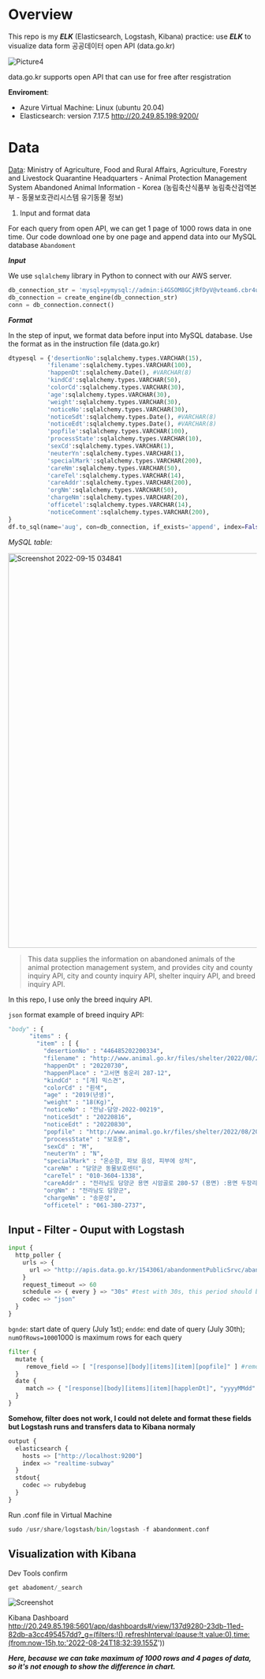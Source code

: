 # Overview
This repo is my ***ELK*** (Elasticsearch, Logstash, Kibana) practice: use ***ELK*** to visualize data form 공공데이터 open API (data.go.kr)

![Picture4](https://user-images.githubusercontent.com/79763166/186461600-36f67472-2085-4c07-8c5f-a2b7e6fafe71.png)

data.go.kr supports open API that can use for free after resgistration

**Enviroment**:
- Azure Virtual Machine: Linux (ubuntu 20.04)
- Elasticsearch: version 7.17.5 http://20.249.85.198:9200/

# Data
[Data](https://www.data.go.kr/data/15098931/openapi.do): Ministry of Agriculture, Food and Rural Affairs, Agriculture, Forestry and Livestock Quarantine Headquarters - Animal Protection Management System Abandoned Animal Information - Korea (농림축산식품부 농림축산검역본부 - 동물보호관리시스템 유기동물 정보)

 1. Input and format data
 
 For each query from open API, we can get 1 page of 1000 rows data in one time. Our code download one by one page and append data into our MySQL database `Abandoment`


 ***Input***
 
 We use `sqlalchemy` library in Python to connect with our AWS server.
  
 ```python
db_connection_str = 'mysql+pymysql://admin:i4GSOM8GCjRfDyV@vteam6.cbr4uubmqr4e.ap-northeast-2.rds.amazonaws.com/Abandoment'
db_connection = create_engine(db_connection_str)
conn = db_connection.connect()
 ```
 
 ***Format***
 
 In the step of input, we format data before input into MySQL database. Use the format as in the instruction file (data.go.kr)
 ```python
 dtypesql = {'desertionNo':sqlalchemy.types.VARCHAR(15),
            'filename':sqlalchemy.types.VARCHAR(100), 
            'happenDt':sqlalchemy.Date(), #VARCHAR(8)
            'kindCd':sqlalchemy.types.VARCHAR(50),
            'colorCd':sqlalchemy.types.VARCHAR(30), 
            'age':sqlalchemy.types.VARCHAR(30), 
            'weight':sqlalchemy.types.VARCHAR(30),
            'noticeNo':sqlalchemy.types.VARCHAR(30),
            'noticeSdt':sqlalchemy.types.Date(), #VARCHAR(8)
            'noticeEdt':sqlalchemy.types.Date(), #VARCHAR(8)
            'popfile':sqlalchemy.types.VARCHAR(100),
            'processState':sqlalchemy.types.VARCHAR(10),
            'sexCd':sqlalchemy.types.VARCHAR(1),
            'neuterYn':sqlalchemy.types.VARCHAR(1),
            'specialMark':sqlalchemy.types.VARCHAR(200),
            'careNm':sqlalchemy.types.VARCHAR(50),
            'careTel':sqlalchemy.types.VARCHAR(14),
            'careAddr':sqlalchemy.types.VARCHAR(200),
            'orgNm':sqlalchemy.types.VARCHAR(50),
            'chargeNm':sqlalchemy.types.VARCHAR(20),
            'officetel':sqlalchemy.types.VARCHAR(14),
            'noticeComment':sqlalchemy.types.VARCHAR(200),
}
df.to_sql(name='aug', con=db_connection, if_exists='append', index=False,dtype=dtypesql)
 ```
*MySQL table:*

<img width="1080" alt="Screenshot 2022-09-15 034841" src="https://user-images.githubusercontent.com/79763166/190238822-fbd36e3e-4209-46da-a333-f95f0946847b.png" style="width:800px;"/>

> This data supplies the information on abandoned animals of the animal protection management system, and provides city and county inquiry API, city and county inquiry API, shelter inquiry API, and breed inquiry API.

In this repo, I use only the breed inquiry API.

`json` format example of breed inquiry API:
```python
"body" : {
      "items" : {
        "item" : [ {
          "desertionNo" : "446485202200334",
          "filename" : "http://www.animal.go.kr/files/shelter/2022/08/202208161408827_s.jpg",
          "happenDt" : "20220730",
          "happenPlace" : "고서면 동운리 287-12",
          "kindCd" : "[개] 믹스견",
          "colorCd" : "흰색",
          "age" : "2019(년생)",
          "weight" : "18(Kg)",
          "noticeNo" : "전남-담양-2022-00219",
          "noticeSdt" : "20220816",
          "noticeEdt" : "20220830",
          "popfile" : "http://www.animal.go.kr/files/shelter/2022/08/202208161408827.jpg",
          "processState" : "보호중",
          "sexCd" : "M",
          "neuterYn" : "N",
          "specialMark" : "온순함, 파보 음성, 피부에 상처",
          "careNm" : "담양군 동물보호센터",
          "careTel" : "010-3604-1338",
          "careAddr" : "전라남도 담양군 용면 시암골로 280-57 (용면) :용면 두장리 21번지",
          "orgNm" : "전라남도 담양군",
          "chargeNm" : "송문성",
          "officetel" : "061-380-2737",
```
## Input - Filter - Ouput with Logstash
```python
input {
  http_poller {
    urls => {
      url => "http://apis.data.go.kr/1543061/abandonmentPublicSrvc/abandonmentPublic?bgnde=20220701&endde=20220730&pageNo=1&numOfRows=1000&_type=json&serviceKey=YWRncUmVrCMs8Nm7xSfh8Q2j0ao587l3WP2M%2Fl4uSYyNrN16%2BLo65V66u%2BIP1QUCWNki6e%2B6ejjwEaUJ%2BIyaew%3D%3D"
    }
    request_timeout => 60
    schedule => { every } => "30s" #test with 30s, this period should be 24h
    codec => "json"
  }
}
```
`bgnde`: start date of query (July 1st);
`endde`: end date of query (July 30th);
`numOfRows=1000`1000 is maximum rows for each query
```python
filter {
  mutate {
     remove_field => [ "[response][body][items][item][popfile]" ] #remove unnesscery field
  }
  date {
     match => { "[response][body][items][item][happlenDt]", "yyyyMMdd" } #format as date
  }
}
```
**Somehow, filter does not work, I could not delete and format these fields but Logstash runs and transfers data to Kibana normaly**
```python
output {
  elasticsearch {
    hosts => ["http://localhost:9200"]
    index => "realtime-subway"
  }
  stdout{
    codec => rubydebug
  }
}
```
Run .conf file in Virtual Machine
```python
sudo /usr/share/logstash/bin/logstash -f abandonment.conf
```

## Visualization with Kibana
Dev Tools confirm
```python
get abadoment/_search
```
![Screenshot](https://user-images.githubusercontent.com/79763166/186496665-b442f9b2-6fbf-40d4-8582-c071ace20227.jpg)

Kibana Dashboard http://20.249.85.198:5601/app/dashboards#/view/137d9280-23db-11ed-82db-a3cc495457dd?_g=(filters:!(),refreshInterval:(pause:!t,value:0),time:(from:now-15h,to:'2022-08-24T18:32:39.155Z'))

***Here, because we can take maximum of 1000 rows and 4 pages of data, so it's not enough to show the difference in chart.***
